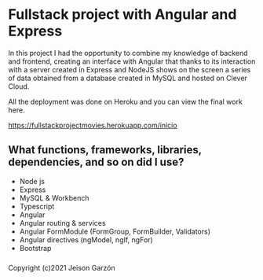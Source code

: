 # Fullstack project with Angular and Express

In this project I had the opportunity to combine my knowledge of backend and frontend, creating an interface with Angular that thanks to its interaction with a server created in Express and NodeJS shows on the screen a series of data obtained from a database created in MySQL and hosted on Clever Cloud. 

All the deployment was done on Heroku and you can view the final work here.

https://fullstackprojectmovies.herokuapp.com/inicio

## What functions, frameworks, libraries, dependencies, and so on did I use?  

- Node js 
- Express
- MySQL & Workbench
- Typescript
- Angular
- Angular routing & services
- Angular FormModule (FormGroup, FormBuilder, Validators)
- Angular directives (ngModel, ngIf, ngFor)
- Bootstrap

### 
Copyright (c)2021 Jeison Garzón
